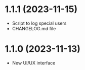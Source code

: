 # 1.1.1 (2023-11-15)
* Script to log special users
* CHANGELOG.md file
# 1.1.0 (2023-11-13)
* New UI/UX interface